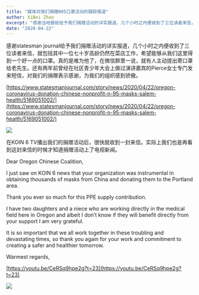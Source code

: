 ```yaml
---
title: "媒体对我们捐赠N95口罩活动的跟踪报道"
author: XiBei Zhao
excerpt: "感谢当地报纸给予我们捐赠活动的详实报道，几个小时之内便收到了三位读者来信，就包括其中一位七十岁高龄仍然在菜店工作，希望能够从我们这里得到一个好一点的口罩。真的是难为他了，在微信群里一说，就有人主动提出寄口罩给老先生。还有两年前曾经在社区青少年大会上做过演讲嘉宾的Pierce女士专门发来短信，对我们的捐赠表示感谢，为我们的组织感到骄傲。"
date: "2020-04-22"
---
```

感谢statesman journal给予我们捐赠活动的详实报道，几个小时之内便收到了三位读者来信，就包括其中一位七十岁高龄仍然在菜店工作，希望能够从我们这里得到一个好一点的口罩。真的是难为他了，在微信群里一说，就有人主动提出寄口罩给老先生。还有两年前曾经在社区青少年大会上做过演讲嘉宾的Pierce女士专门发来短信，对我们的捐赠表示感谢，为我们的组织感到骄傲。

[https://www.statesmanjournal.com/story/news/2020/04/22/oregon-coronavirus-donation-chinese-nonprofit-n-95-masks-salem-health/5169051002/](https://www.statesmanjournal.com/story/news/2020/04/22/oregon-coronavirus-donation-chinese-nonprofit-n-95-masks-salem-health/5169051002/)

![](https://res.cloudinary.com/dhngj18do/image/upload/f_auto,q_auto/v1/images/activities/statesman_article)

在KOIN 6 TV播出我们的捐赠活动后，很快就收到一封来信。实际上我们也是再看到这封来信的时候才知道捐赠活动上了电视新闻。

Dear Oregon Chinese Coalition,

I just saw on KOIN 6 news that your organization was instrumental in obtaining thousands of masks from China and donating them to the Portland area.

Thank you ever so much for this PPE supply contribution.

I have two daughters and a niece who are working directly in the medical field here in Oregon and albeit I don’t know if they will benefit directly from your support I am very grateful.

It is so important that we all work together in these troubling and devastating times, so thank you again for your work and commitment to creating a safer and healthier tomorrow.

Warmest regards,

[https://youtu.be/CeRSq9hpe2g?t=23](https://youtu.be/CeRSq9hpe2g?t=23)

![](https://res.cloudinary.com/dhngj18do/image/upload/f_auto,q_auto/v1/images/activities/koin6_mask)
